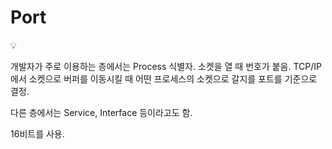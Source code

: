 # Port

<aside>
💡

개발자가 주로 이용하는 층에서는 Process 식별자.
소켓을 열 때 번호가 붙음.
TCP/IP에서 소켓으로 버퍼를 이동시킬 때 어떤 프로세스의 소켓으로 갈지를 포트를 기준으로 결정.

다른 층에서는 Service, Interface 등이라고도 함.

16비트를 사용.

</aside>